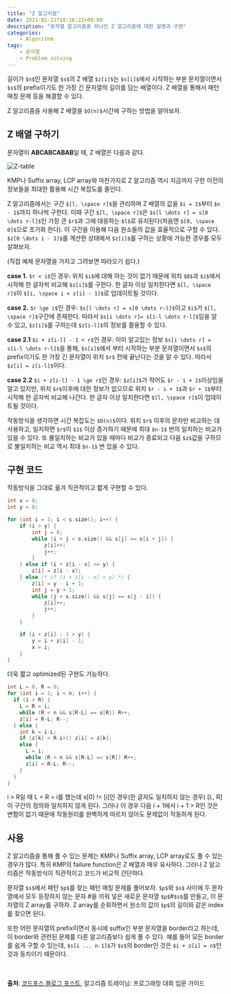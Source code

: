 ```yaml
---
title: "Z 알고리즘"
date: 2021-02-21T18:16:22+09:00
description: "문자열 알고리즘중 하나인 Z 알고리즘에 대한 설명과 구현"
categories:
    - Algorithm
tags:
    - 문자열
    - Problem solving
---
```


길이가 `$n$`인 문자열 `$s$`의 Z 배열 `$z[i]$`는 `$s[i]$`에서 시작하는 부분 문자열이면서 `$s$`의 prefix이기도 한 가장 긴 문자열의 길이를 담는 배열이다. Z 배열을 통해서 패턴 매칭 문제 등을 해결할 수 있다. 

Z 알고리즘을 사용해 Z 배열을 `$O(n)$`시간에 구하는 방법을 알아보자.

<!--more-->

## Z 배열 구하기

문자열이 **ABCABCABAB**일 때, Z 배열은 다음과 같다.

![Z-table](/images/blog/2021/02/z-array.png)

KMP나 Suffix array, LCP array와 마찬가지로 Z 알고리즘 역시 지금까지 구한 이전의 정보들을 최대한 활용해 시간 복잡도를 줄인다.

Z 알고리즘에서는 구간 `$[l, \space r]$`을 관리하며 Z 배열의 값을 `$i = 1$`부터 `$n - 1$`까지 하나씩 구한다. 이때 구간 `$[l, \space r]$`은 `$s[l \dots r] = s[0 \dots r-l]$`인 가장 큰 `$r$`과 그에 대응하는 `$l$`로 유지된다(처음엔 `$[0, \space 0]$`으로 초기화 한다). 이 구간을 이용해 다음 원소들의 값을 효율적으로 구할 수 있다. `$z[0 \dots i - 1]$`를 계산한 상태에서 `$z[i]$`를 구하는 상황에 가능한 경우를 모두 살펴보자.

(직접 예제 문자열을 가지고 그려보면 따라오기 쉽다.)

**case 1.** `$r < i$`인 경우: 위치 `$i$`에 대해 아는 것이 없기 때문에 위치 `$0$`과 `$i$`에서 시작해 한 글자씩 비교해 `$z[i]$`를 구한다. 한 글자 이상 일치한다면 `$[l, \space r]$`이 `$[i, \space i + z[i] - 1]$`로 업데이트될 것이다.

**case 2.** `$r \ge i$`인 경우: `$s[l \dots r] = s[0 \dots r-l]$`이고 `$i$`가 `$[l, \space r]$`구간에 존재한다. 따라서 `$s[i \dots r]= s[i-l \dots r-l]$`임을 알 수 있고, `$z[i]$`를 구하는데 `$z[i-l]$`의 정보를 활용할 수 있다.

**case 2.1** `$i + z[i-l] - 1 < r$`인 경우: 이미 알고있는 정보 `$s[i \dots r] = s[i-l \dots r-l]$`을 통해, `$s[i]$`에서 부터 시작하는 부분 문자열이면서 `$s$`의 prefix이기도 한 가장 긴 문자열이 위치 `$r$` 전에 끝난다는 것을 알 수 있다. 따라서 `$z[i] = z[i-l]$`이다.

**case 2.2** `$i + z[i-l] - 1 \ge r$`인 경우: `$z[i]$`가 적어도 `$r - i + 1$`이상임을 알고 있지만, 위치 `$r$`이후에 대한 정보가 없으므로 위치 `$r - i + 1$`과 `$r + 1$`부터 시작해 한 글자씩 비교해 나간다. 한 글자 이상 일치한다면 `$[l, \space r]$`이 업데이트될 것이다.

작동방식을 생각하면 시간 복잡도는 `$O(n)$`이다. 위치 `$r$` 이후의 문자만 비교하는 데 사용하고, 일치하면 `$r$`이 `$1$` 이상 증가하기 때문에 최대 `$n-1$` 번의 일치하는 비교가 있을 수 있다. 또 불일치하는 비교가 있을 때마다 비교가 종료되고 다음 `$z$`값을 구하므로 불일치하는 비교 역시 최대 `$n-1$` 번 있을 수 있다.

## 구현 코드

작동방식을 그대로 옮겨 직관적이고 짧게 구현할 수 있다.

``` z.cpp
int x = 0;
int y = 0;

for (int i = 1; i < s.size(); i++) {
    if (i > y) {
        int j = 0;
        while (i + j < s.size() && s[j] == s[i + j]) {
            z[i]++;
            j++;
        }
    } else if (i + z[i - x] <= y) {
        z[i] = z[i - x];
    } else /* if (i + z[i - x] > y) */ {
        z[i] = y - i + 1;
        int j = y + 1;
        while (j < s.size() && s[j] == s[j - i]) {
            z[i]++;
            j++;
        }
    }

    if (i + z[i] - 1 > y) {
        y = i + z[i] - 1;
        x = i;
    }
}
```

더욱 짧고 optimized된 구현도 가능하다.

``` z.cpp
int L = 0, R = 0;
for (int i = 1; i < n; i++) {
  if (i > R) {
    L = R = i;
    while (R < n && s[R-L] == s[R]) R++;
    z[i] = R-L; R--;
  } else {
    int k = i-L;
    if (z[k] < R-i+1) z[i] = z[k];
    else {
      L = i;
      while (R < n && s[R-L] == s[R]) R++;
      z[i] = R-L; R--;
    }
  }
}
```

i > R일 때 L = R = i를 했는데 s[0] != [i]인 경우(한 글자도 일치하지 않는 경우) [L, R]이 구간의 정의와 일치하지 않게 된다. 그러나 이 경우 다음 i + 1에서 i + 1 > R인 것은 변함이 없기 때문에 작동원리를 완벽하게 따르지 않아도 문제없이 작동하게 된다.

## 사용

Z 알고리즘을 통해 풀 수 있는 문제는 KMP나 Suffix array, LCP array로도 풀 수 있는 경우가 많다. 특히 KMP의 failure function은 Z 배열과 매우 유사하다. 그러나 Z 알고리즘은 작동방식이 직관적이고 코드가 비교적 간단하다.

문자열 `$s$`에서 패턴 `$p$`를 찾는 패턴 매칭 문제를 풀어보자. `$p$`와 `$s$` 사이에 두 문자열에서 모두 등장하지 않는 문자 #을 끼워 넣은 새로운 문자열 `$p$`#`$s$`를 만들고, 이 문자열의 Z array를 구하자. Z array를 순회하면서 원소의 값이 `$p$`의 길이와 같은 index를 찾으면 된다.

또한 어떤 문자열의 prefix이면서 동시에 suffix인 부분 문자열을 border라고 하는데, 이 border와 관련된 문제를 다른 알고리즘보다 쉽게 풀 수 있다. 예를 들어 모든 border를 쉽게 구할 수 있는데, `$s[i ... n-1]$`가 `$s$`의 border인 것은 `$i + z[i] = n$`인 것과 동치이기 때문이다.

<br/><br/>
**출처**: [코드포스 블로그 포스트](https://codeforces.com/blog/entry/3107), 알고리즘 트레이닝: 프로그래밍 대회 입문 가이드 